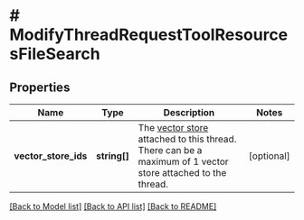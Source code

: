 # # ModifyThreadRequestToolResourcesFileSearch

## Properties

Name | Type | Description | Notes
------------ | ------------- | ------------- | -------------
**vector_store_ids** | **string[]** | The [vector store](/docs/api-reference/vector-stores/object) attached to this thread. There can be a maximum of 1 vector store attached to the thread. | [optional]

[[Back to Model list]](../../README.md#models) [[Back to API list]](../../README.md#endpoints) [[Back to README]](../../README.md)
